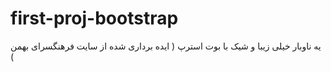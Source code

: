 # first-proj-bootstrap
یه ناوبار خیلی زیبا و شیک با بوت استرپ ( ایده برداری شده از سایت فرهنگسرای بهمن )
